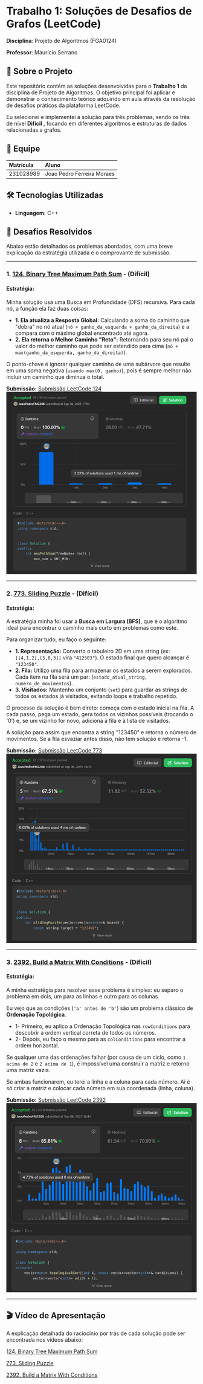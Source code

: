 # Trabalho 1: Soluções de Desafios de Grafos (LeetCode)

**Disciplina**: Projeto de Algoritmos (FGA0124) 

**Professor**: Maurício Serrano

## 📖 Sobre o Projeto

Este repositório contém as soluções desenvolvidas para o **Trabalho 1** da disciplina de Projeto de Algoritmos. O objetivo principal foi aplicar e demonstrar o conhecimento teórico adquirido em aula através da resolução de desafios práticos da plataforma LeetCode.

Eu selecionei e implementei a solução para três problemas, sendo os três de nível **Difícil** , focando em diferentes algoritmos e estruturas de dados relacionadas a grafos.

## 👥 Equipe

| Matrícula  | Aluno                               |
| :--------- | :---------------------------------- |
| 231028989 | Joao Pedro Ferreira Moraes          |


## 🛠️ Tecnologias Utilizadas

- **Linguagem:** C++

## 🚀 Desafios Resolvidos

Abaixo estão detalhados os problemas abordados, com uma breve explicação da estratégia utilizada e o comprovante de submissão.

---

### 1. [124. Binary Tree Maximum Path Sum](https://leetcode.com/problems/binary-tree-maximum-path-sum/description/) - (Difícil)

#### **Estratégia:** 
Minha solução usa uma Busca em Profundidade (DFS) recursiva. Para cada nó, a função ela faz duas coisas:
- **1. Ela atualiza a Resposta Global:** Calculando a soma do caminho que "dobra" no nó atual (`nó + ganho_da_esquerda + ganho_da_direita`) e a compara com o máximo global encontrado até agora.
- **2. Ela retorna o Melhor Caminho "Reto":** Retornando para seu nó pai o valor do melhor caminho que pode ser estendido para cima (`nó + max(ganho_da_esquerda, ganho_da_direita)`).

O ponto-chave é ignorar qualquer caminho de uma subárvore que resulte em uma soma negativa (`usando max(0, ganho)`), pois é sempre melhor não incluir um caminho que diminua o total.

**Submissão:**
[Submissão LeetCode 124](https://leetcode.com/problems/binary-tree-maximum-path-sum/submissions/1761915024)
![](assets/124DFS.png)

---

### 2. [773. Sliding Puzzle](https://leetcode.com/problems/sliding-puzzle/) - (Difícil)

#### **Estratégia:** 
A estratégia minha foi usar a **Busca em Largura (BFS)**, que é o algoritmo ideal para encontrar o caminho mais curto em problemas como este.

Para organizar tudo, eu faço o seguinte:

- **1. Representação:** Converto o tabuleiro 2D em uma string (ex:` [[4,1,2],[5,0,3]]` vira `"412503"`). O estado final que quero alcançar é `"123450"`.
- **2. Fila:** Utilizo uma fila para armazenar os estados a serem explorados. Cada item na fila será um par: (`estado_atual_string, numero_de_movimentos`).
- **3. Visitados:** Mantenho um conjunto (`set`) para guardar as strings de todos os estados já visitados, evitando loops e trabalho repetido.

O processo da solução é bem direto: começa com o estado inicial na fila. A cada passo, pega um estado, gera todos os vizinhos possíveis (trocando o '0') e, se um vizinho for novo, adiciona à fila e à lista de visitados.

A solução para assim que encontra a string "123450" e retorna o número de movimentos. Se a fila esvaziar antes disso, não tem solução e retorna -1.


**Submissão:**
[Submissão LeetCode 773](https://leetcode.com/problems/sliding-puzzle/submissions/1761926351)
![](assets/773BFS.png)


---

### 3. [2392. Build a Matrix With Conditions](https://leetcode.com/problems/build-a-matrix-with-conditions/) - (Difícil)

#### **Estratégia:** 

A minha estratégia para resolver esse problema é simples: eu separo o problema em dois, um para as linhas e outro para as colunas.

Eu vejo que as condições (`'a' antes de 'b'`) são um problema clássico de **Ordenação Topológica**.

- 1- Primeiro, eu aplico a Ordenação Topológica nas `rowConditions` para descobrir a ordem vertical correta de todos os números.
- 2- Depois, eu faço o mesmo para as `colConditions` para encontrar a ordem horizontal.

Se qualquer uma das ordenações falhar (por causa de um ciclo, como `1 acima de 2` e `2 acima de 1`), é impossível uma construir a matriz e retorno uma matriz vazia.

Se ambas funcionarem, eu terei a linha e a coluna para cada número. Aí é só criar a matriz e colocar cada número em sua coordenada (linha, coluna).

**Submissão:**
[Submissão LeetCode 2392](https://leetcode.com/problems/build-a-matrix-with-conditions/submissions/1761939972)
![](assets/2392GRAPH.png)

---


## 🎬 Vídeo de Apresentação

A explicação detalhada do raciocínio por trás de cada solução pode ser encontrada nos vídeos abaixo:

[124. Binary Tree Maximum Path Sum](https://youtu.be/2YXfnUjlSPA)

[773. Sliding Puzzle](https://youtu.be/jauDRaut1jY)

[2392. Build a Matrix With Conditions](https://youtu.be/ewPz3X3BHoU)

